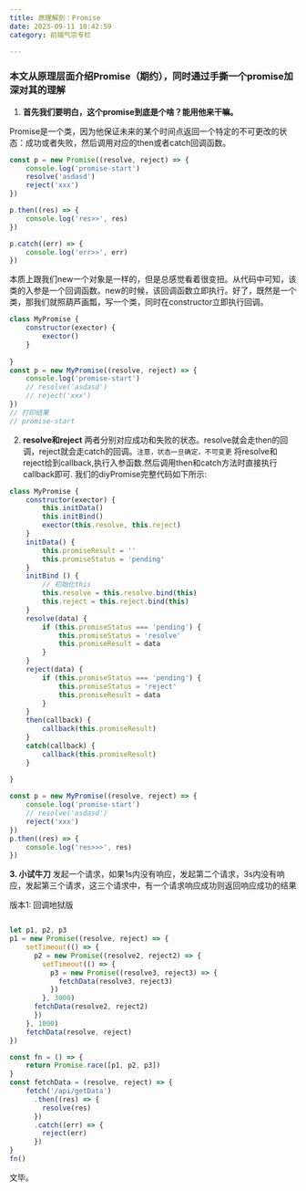 ```yaml
---
title: 原理解剖：Promise
date: 2023-09-11 10:42:59
category: 前端气宗专栏

---
```


### 本文从原理层面介绍Promise（期约），同时通过手撕一个promise加深对其的理解

1. **首先我们要明白，这个promise到底是个啥？能用他来干嘛。**

Promise是一个类，因为他保证未来的某个时间点返回一个特定的不可更改的状态：成功或者失败，然后调用对应的then或者catch回调函数。
```javascript
const p = new Promise((resolve, reject) => {
    console.log('promise-start')
    resolve('asdasd')
    reject('xxx')
})

p.then((res) => {
    console.log('res>>', res)
})

p.catch((err) => {
    console.log('err>>', err)
})
```
本质上跟我们new一个对象是一样的，但是总感觉看着很变扭。从代码中可知，该类的入参是一个回调函数。new的时候，该回调函数立即执行。好了，既然是一个类，那我们就照葫芦画瓢，写一个类，同时在constructor立即执行回调。

```javascript
class MyPromise {
    constructor(exector) {
        exector()
    }
    
}
const p = new MyPromise((resolve, reject) => {
    console.log('promise-start')
    // resolve('asdasd')
    // reject('xxx')
})
// 打印结果
// promise-start

```

2. **resolve和reject**
两者分别对应成功和失败的状态。resolve就会走then的回调，reject就会走catch的回调。`注意，状态一旦确定，不可变更`
将resolve和reject给到callback,执行入参函数.然后调用then和catch方法时直接执行callback即可.
我们的diyPromise完整代码如下所示:

```javascript
class MyPromise {
    constructor(exector) {
        this.initData()
        this.initBind()
        exector(this.resolve, this.reject)
    }
    initData() {
        this.promiseResult = ''
        this.promiseStatus = 'pending'
    }
    initBind () {
        // 初始化this
        this.resolve = this.resolve.bind(this)
        this.reject = this.reject.bind(this)
    }
    resolve(data) {
        if (this.promiseStatus === 'pending') {
            this.promiseStatus = 'resolve'
            this.promiseResult = data
        }
    }
    reject(data) {
        if (this.promiseStatus === 'pending') {
            this.promiseStatus = 'reject'
            this.promiseResult = data
        }
    }
    then(callback) {
        callback(this.promiseResult)
    }
    catch(callback) {
        callback(this.promiseResult)
    }
    
}

const p = new MyPromise((resolve, reject) => {
    console.log('promise-start')
    // resolve('asdasd')
    reject('xxx')
})
p.then((res) => {
    console.log('res>>>', res)
})
```

**3. 小试牛刀**
发起一个请求，如果1s内没有响应，发起第二个请求，3s内没有响应，发起第三个请求，这三个请求中，有一个请求响应成功则返回响应成功的结果

版本1: 回调地狱版

```javascript

let p1, p2, p3
p1 = new Promise((resolve, reject) => {
    setTimeout(() => {
      p2 = new Promise((resolve2, reject2) => {
        setTimeout(() => {
          p3 = new Promise((resolve3, reject3) => {
            fetchData(resolve3, reject3)
          })
        }, 3000)
      fetchData(resolve2, reject2)
      })
    }, 1000)
    fetchData(resolve, reject)
})

const fn = () => {
    return Promise.race([p1, p2, p3])
}
const fetchData = (resolve, reject) => {
    fetch('/api/getData')
      .then((res) => {
        resolve(res)
      })
      .catch((err) => {
        reject(err)
      })
}
fn()
```
文毕。